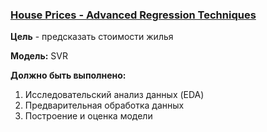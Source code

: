 ### [House Prices - Advanced Regression Techniques](https://www.kaggle.com/competitions/house-prices-advanced-regression-techniques)

__Цель__ - предсказать стоимости жилья

__Модель:__ SVR

__Должно быть выполнено:__
1) Исследовательский анализ данных (EDA)
2) Предварительная обработка данных
3) Построение и оценка модели